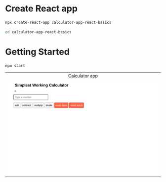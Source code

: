 # Create React app
```bash
npx create-react-app calculator-app-react-basics
```

```bash
cd calculator-app-react-basics
```

# Getting Started
```bash
npm start
```

<table align='center'>
  <tr align='center'>
    <td>Calculator app</td>
  </tr>
  <tr align='center'>
    <td>
      <img src='https://github.com/truonganhvu205/calculator-app/blob/main/calculator-app-react-truong-anh-vu-10-13-2023/calculator-app-react-truong-anh-vu-10-13-2023-pic.png' />
    </td>
  </tr>
 </table>
